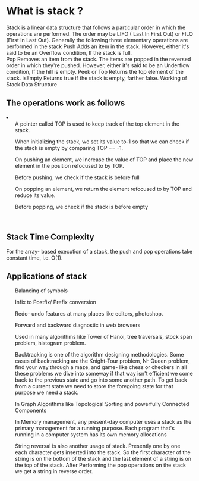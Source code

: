 <h1>What is stack ?</h1>
Stack is a linear data structure that follows a particular order in which the operations are performed. The order may be LIFO ( Last In First Out) or FILO (First In Last Out). 
Generally the following three elementary operations are performed in the stack 
Push Adds an item in the stack. However, either it's said to be an Overflow condition, If the stack is full. 

<br>
Pop Removes an item from the stack. The items are popped in the reversed order in which they're pushed. However, either it's said to be an Underflow condition, If the hill is empty. 
Peek or Top Returns the top element of the stack. 
isEmpty Returns true if the stack is empty, farther false. 
Working of Stack Data Structure 
<br>
<h2>The operations work as follows</h2>
<li>
  <ol>A pointer called TOP is used to keep track of the top element in the stack.</ol> 
  <ol>When initializing the stack, we set its value to-1 so that we can check if the stack is empty by comparing TOP == -1. </ol>
  <ol>On pushing an element, we increase the value of TOP and place the new element in the position refocused to by TOP. </ol>
  <ol>Before pushing, we check if the stack is before full </ol>
  <ol>On popping an element, we return the element refocused to by TOP and reduce its value.</ol>
  <ol>Before popping, we check if the stack is before empty </ol>
  </li>
<br>
<h2>Stack Time Complexity </h2>
For the array- based execution of a stack, the push and pop operations take constant time, i.e. O(1).
<h2>Applications of stack </h2>
<ol>Balancing of symbols</ol>
<ol>Infix to Postfix/ Prefix conversion </ol>
<ol>Redo- undo features at many places like editors, photoshop. </ol>
<ol>Forward and backward diagnostic in web browsers</ol>
<ol>Used in many algorithms like Tower of Hanoi, tree traversals, stock span problem, histogram problem.</ol>
<ol>Backtracking is one of the algorithm designing methodologies. Some cases of backtracking are the Knight-Tour problem, N- Queen problem, find your way through a maze, and game- like chess or checkers in all these problems we dive into someway if that way isn't efficient we come back to the previous state and go into some another path. To get back from a current state we need to store the foregoing state for that purpose we need a stack.</ol>
<ol>In Graph Algorithms like Topological Sorting and powerfully Connected Components</ol>
<ol>In Memory management, any present-day computer uses a stack as the primary management for a running purpose. Each program that's running in a computer system has its own memory allocations </ol>
<ol>String reversal is also another usage of stack. Presently one by one each character gets inserted into the stack. So the first character of the string is on the bottom of the stack and the last element of a string is on the top of the stack. After Performing the pop operations on the stack we get a string in reverse order.  </ol>

